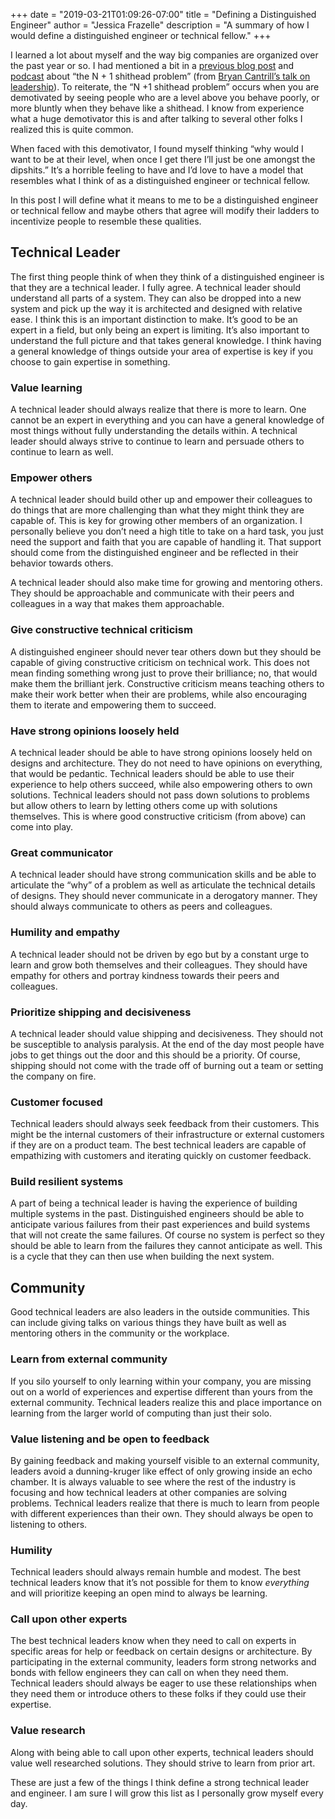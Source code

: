 +++
date = "2019-03-21T01:09:26-07:00"
title = "Defining a Distinguished Engineer"
author = "Jessica Frazelle"
description = "A summary of how I would define a distinguished engineer or technical fellow."
+++

I learned a lot about myself and the way big companies are organized over the past year or so. I had mentioned a bit in a [previous blog post](https://blog.jessfraz.com/post/government-medicine-capitalism/) and [podcast](https://weirdtrickmafia.fm/post/pilot/) about “the N + 1 shithead problem” (from [Bryan Cantrill’s talk on leadership](https://www.youtube.com/watch?v=1KeYzjILqDo)). To reiterate, the “N +1 shithead problem” occurs when you are demotivated by seeing people who are a level above you behave poorly, or more bluntly when they behave like a shithead. I know from experience what a huge demotivator this is and after talking to several other folks I realized this is quite common. 

When faced with this demotivator, I found myself thinking “why would I want to be at their level, when once I get there I’ll just be one amongst the dipshits.” It’s a horrible feeling to have and I’d love to have a model that resembles what I think of as a distinguished engineer or technical fellow.

In this post I will define what it means to me to be a distinguished engineer or technical fellow and maybe others that agree will modify their ladders to incentivize people to resemble these qualities.

## Technical Leader

The first thing people think of when they think of a distinguished engineer is that they are a technical leader. I fully agree. A technical leader should understand all parts of a system. They can also be dropped into a new system and pick up the way it is architected and designed with relative ease. I think this is an important distinction to make. It’s good to be an expert in a field, but only being an expert is limiting. It’s also important to understand the full picture and that takes general knowledge. I think having a general knowledge of things outside your area of expertise is key if you choose to gain expertise in something.

### Value learning 

A technical leader should always realize that there is more to learn. One cannot be an expert in everything and you can have a general knowledge of most things without fully understanding the details within. A technical leader should always strive to continue to learn and persuade others to continue to learn as well.

### Empower others

A technical leader should build other up and empower their colleagues to do things that are more challenging than what they might think they are capable of. This is key for growing other members of an organization. I personally believe you don’t need a high title to take on a hard task, you just need the support and faith that you are capable of handling it. That support should come from the distinguished engineer and be reflected in their behavior towards others.

A technical leader should also make time for growing and mentoring others.
They should be approachable and communicate with their peers and colleagues in
a way that makes them approachable.

### Give constructive technical criticism 

A distinguished engineer should never tear others down but they should be capable of giving constructive criticism on technical work. This does not mean finding something wrong just to prove their brilliance; no, that would make them the brilliant jerk. Constructive criticism means teaching others to make their work better when their are problems, while also encouraging them to iterate and empowering them to succeed.

### Have strong opinions loosely held

A technical leader should be able to have strong opinions loosely held on designs and architecture. They do not need to have opinions on everything, that would be pedantic. Technical leaders should be able to use their experience to help others succeed, while also empowering others to own solutions. Technical leaders should not pass down solutions to problems but allow others to learn by letting others come up with solutions themselves. This is where good constructive criticism (from above) can come into play.

### Great communicator 

A technical leader should have strong communication skills and be able to articulate the “why” of a problem as well as articulate the technical details of designs. They should never communicate in a derogatory manner. They should always communicate to others as peers and colleagues.

### Humility and empathy

A technical leader should not be driven by ego but by a constant urge to learn
and grow both themselves and their colleagues. They should have empathy for
others and portray kindness towards their peers and colleagues.

### Prioritize shipping and decisiveness

A technical leader should value shipping and decisiveness. They should not be susceptible to analysis paralysis. At the end of the day most people have jobs to get things out the door and this should be a priority. Of course, shipping should not come with the trade off of burning out a team or setting the company on fire.

### Customer focused

Technical leaders should always seek feedback from their customers. This might
be the internal customers of their infrastructure or external customers if they
are on a product team. The best technical leaders are capable of empathizing
with customers and iterating quickly on customer feedback.


### Build resilient systems

A part of being a technical leader is having the experience of building
multiple systems in the past. Distinguished engineers should be able to
anticipate various failures from their past experiences and build systems that
will not create the same failures. Of course no system is perfect so they
should be able to learn from the failures they cannot anticipate as well. This
is a cycle that they can then use when building the next system.

## Community

Good technical leaders are also leaders in the outside communities. This can include giving talks on various things they have built as well as mentoring others in the community or the workplace. 

### Learn from external community

If you silo yourself to only learning within your company, you are missing out on a world of experiences and expertise different than yours from the external community. Technical leaders realize this and place importance on learning from the larger world of computing than just their solo.

### Value listening and be open to feedback

By gaining feedback and making yourself visible to an external community, leaders avoid a dunning-kruger like effect of only growing inside an echo chamber. It is always valuable to see where the rest of the industry is focusing and how technical leaders at other companies are solving problems. Technical leaders realize that there is much to learn from people with different experiences than their own. They should always be open to listening to others.

### Humility

Technical leaders should always remain humble and modest. The best technical leaders know that it’s not possible for them to know _everything_ and will prioritize keeping an open mind to always be learning.

### Call upon other experts 

The best technical leaders know when they need to call on experts in specific areas for help or feedback on certain designs or architecture. By participating in the external community, leaders form strong networks and bonds with fellow engineers they can call on when they need them. Technical leaders should always be eager to use these relationships when they need them or introduce others to these folks if they could use their expertise.

### Value research

Along with being able to call upon other experts, technical leaders should
value well researched solutions. They should strive to learn from prior art.

These are just a few of the things I think define a strong technical leader and engineer. I am sure I will grow this list as I personally grow myself every day.
